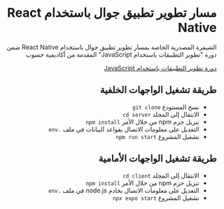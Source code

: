 <div dir="rtl">
<h1> مسار تطوير تطبيق جوال باستخدام React Native </h1>
<p>الشيفرة المصدرية الخاصة بمسار تطوير تطبيق جوال باستخدام React Native ضمن دورة "تطوير التطبيقات باستخدام JavaScript" المقدمة من أكاديمية حسوب

</p>

<div>
<a href="https://academy.hsoub.com/learn/javascript-application-development/">دورة تطوير التطبيقات باستخدام JavaScript</a>
</div>

<h2> طريقة تشغيل الواجهات الخلفية </h2>
<ul>
  <li>نسخ المستودع <code>git clone </code></li>
  <li>الانتقال إلى المجلد <code>cd server</code></li>
  <li>تنزيل حزم npm من خلال الأمر <code>npm install</code></li>
  <li>التعديل على معلومات الاتصال بقواعد البيانات في ملف <code>.env</code></li>
  <li>تشغيل المشروع <code>npm run start</code></li>
</ul>

<h2> طريقة تشغيل الواجهات الأمامية </h2>
<ul>
  <li>الانتقال إلى المجلد <code>cd client</code></li>
  <li>تنزيل حزم npm من خلال الأمر <code>npm install</code></li>
  <li>التعديل على معلومات الاتصال بخادم node.js في ملف <code>.env</code></li>
  <li>تشغيل المشروع <code>npx expo start</code></li>
</ul>
</div>
</div>